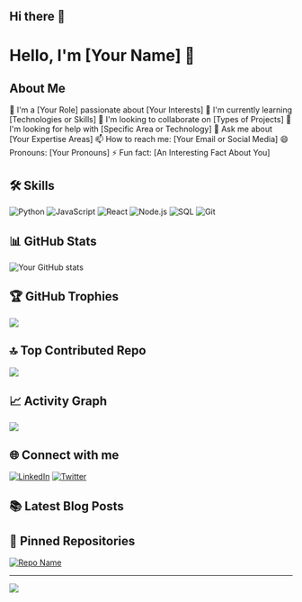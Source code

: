 ## Hi there 👋

<!--
**diamondgyu/diamondgyu** is a ✨ _special_ ✨ repository because its `README.md` (this file) appears on your GitHub profile.

Here are some ideas to get you started:

- 🔭 I’m currently working on ...
- 🌱 I’m currently learning ...
- 👯 I’m looking to collaborate on ...
- 🤔 I’m looking for help with ...
- 💬 Ask me about ...
- 📫 How to reach me: ...
- 😄 Pronouns: ...
- ⚡ Fun fact: ...
-->

# Hello, I'm [Your Name] 👋

## About Me
🚀 I'm a [Your Role] passionate about [Your Interests]
🌱 I'm currently learning [Technologies or Skills]
👯 I'm looking to collaborate on [Types of Projects]
🤔 I'm looking for help with [Specific Area or Technology]
💬 Ask me about [Your Expertise Areas]
📫 How to reach me: [Your Email or Social Media]
😄 Pronouns: [Your Pronouns]
⚡ Fun fact: [An Interesting Fact About You]

## 🛠 Skills
![Python](https://img.shields.io/badge/-Python-3776AB?style=flat-square&logo=Python&logoColor=white)
![JavaScript](https://img.shields.io/badge/-JavaScript-F7DF1E?style=flat-square&logo=javascript&logoColor=black)
![React](https://img.shields.io/badge/-React-61DAFB?style=flat-square&logo=react&logoColor=black)
![Node.js](https://img.shields.io/badge/-Node.js-339933?style=flat-square&logo=node.js&logoColor=white)
![SQL](https://img.shields.io/badge/-SQL-4479A1?style=flat-square&logo=MySQL&logoColor=white)
![Git](https://img.shields.io/badge/-Git-F05032?style=flat-square&logo=git&logoColor=white)

## 📊 GitHub Stats
![Your GitHub stats](https://github-readme-stats.vercel.app/api?username=YourGitHubUsername&show_icons=true&theme=radical)

## 🏆 GitHub Trophies
![](https://github-profile-trophy.vercel.app/?username=YourGitHubUsername&theme=radical&no-frame=false&no-bg=true&margin-w=4)

## 🔝 Top Contributed Repo
![](https://github-contributor-stats.vercel.app/api?username=YourGitHubUsername&limit=5&theme=dark&combine_all_yearly_contributions=true)

## 📈 Activity Graph
![](https://activity-graph.herokuapp.com/graph?username=YourGitHubUsername&custom_title=Your%20Contribution%20Graph&theme=react-dark)

## 🌐 Connect with me
[![LinkedIn](https://img.shields.io/badge/LinkedIn-%230077B5.svg?logo=linkedin&logoColor=white)](https://linkedin.com/in/YourLinkedInProfile) 
[![Twitter](https://img.shields.io/badge/Twitter-%231DA1F2.svg?logo=Twitter&logoColor=white)](https://twitter.com/YourTwitterHandle) 

## 📚 Latest Blog Posts
<!-- BLOG-POST-LIST:START -->
<!-- BLOG-POST-LIST:END -->

## 📌 Pinned Repositories
[![Repo Name](https://github-readme-stats.vercel.app/api/pin/?username=YourGitHubUsername&repo=RepoName)](https://github.com/YourGitHubUsername/RepoName)

---
[![](https://visitcount.itsvg.in/api?id=YourGitHubUsername&icon=0&color=0)](https://visitcount.itsvg.in)
